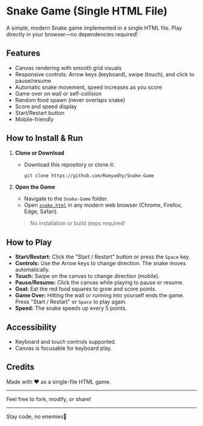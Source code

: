 # Snake Game (Single HTML File)

A simple, modern Snake game implemented in a single HTML file. Play directly in your browser—no dependencies required!

## Features

- Canvas rendering with smooth grid visuals
- Responsive controls: Arrow keys (keyboard), swipe (touch), and click to pause/resume
- Automatic snake movement, speed increases as you score
- Game over on wall or self-collision
- Random food spawn (never overlaps snake)
- Score and speed display
- Start/Restart button
- Mobile-friendly

## How to Install & Run

1. **Clone or Download**
   - Download this repository or clone it:
     ```sh
     git clone https://github.com/Romyadhy/Snake-Game
     ```

2. **Open the Game**
   - Navigate to the `Snake-Game` folder.
   - Open [`snake.html`](Snake-Game/snake.html) in any modern web browser (Chrome, Firefox, Edge, Safari).

   > No installation or build steps required!

## How to Play

- **Start/Restart:** Click the "Start / Restart" button or press the `Space` key.
- **Controls:** Use the Arrow keys to change direction. The snake moves automatically.
- **Touch:** Swipe on the canvas to change direction (mobile).
- **Pause/Resume:** Click the canvas while playing to pause or resume.
- **Goal:** Eat the red food squares to grow and score points.
- **Game Over:** Hitting the wall or running into yourself ends the game. Press "Start / Restart" or `Space` to play again.
- **Speed:** The snake speeds up every 5 points.

## Accessibility

- Keyboard and touch controls supported.
- Canvas is focusable for keyboard play.

## Credits

Made with ❤️ as a single-file HTML game.

---

Feel free to fork, modify, or share!

---

Stay code, no enemies🫡
